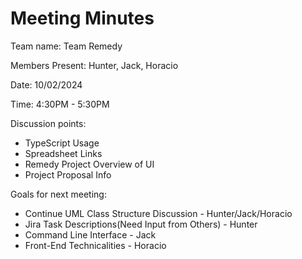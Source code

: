 # Meeting Minutes
Team name: Team Remedy <br/>

Members Present: Hunter, Jack, Horacio <br/>

Date: 10/02/2024 <br/>

Time: 4:30PM - 5:30PM <br/>

Discussion points: <br/>
- TypeScript Usage
- Spreadsheet Links
- Remedy Project Overview of UI
- Project Proposal Info <br/>

Goals for next meeting: <br/>
- Continue UML Class Structure Discussion - Hunter/Jack/Horacio
- Jira Task Descriptions(Need Input from Others) - Hunter
- Command Line Interface - Jack
- Front-End Technicalities - Horacio
